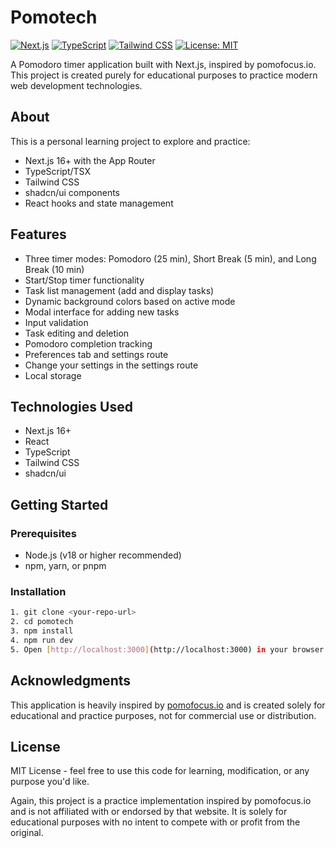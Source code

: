 # Pomotech

[![Next.js](https://img.shields.io/badge/Next.js-16+-black?style=flat&logo=next.js)](https://nextjs.org/)
[![TypeScript](https://img.shields.io/badge/TypeScript-5.0+-blue?style=flat&logo=typescript)](https://www.typescriptlang.org/)
[![Tailwind CSS](https://img.shields.io/badge/Tailwind-3.0+-38B2AC?style=flat&logo=tailwind-css)](https://tailwindcss.com/)
[![License: MIT](https://img.shields.io/badge/License-MIT-yellow.svg)](https://opensource.org/licenses/MIT)

A Pomodoro timer application built with Next.js, inspired by pomofocus.io. This project is created purely for educational purposes to practice modern web development technologies.

## About

This is a personal learning project to explore and practice:
- Next.js 16+ with the App Router
- TypeScript/TSX
- Tailwind CSS
- shadcn/ui components
- React hooks and state management

## Features

- Three timer modes: Pomodoro (25 min), Short Break (5 min), and Long Break (10 min)
- Start/Stop timer functionality
- Task list management (add and display tasks)
- Dynamic background colors based on active mode
- Modal interface for adding new tasks
- Input validation
- Task editing and deletion
- Pomodoro completion tracking
- Preferences tab and settings route
- Change your settings in the settings route
- Local storage

## Technologies Used

- Next.js 16+
- React
- TypeScript
- Tailwind CSS
- shadcn/ui

## Getting Started

### Prerequisites
- Node.js (v18 or higher recommended)
- npm, yarn, or pnpm

### Installation

```bash
1. git clone <your-repo-url>
2. cd pomotech
3. npm install
4. npm run dev
5. Open [http://localhost:3000](http://localhost:3000) in your browser to see the application.
```
## Acknowledgments

This application is heavily inspired by [pomofocus.io](https://pomofocus.io) and is created solely for educational and practice purposes, not for commercial use or distribution.

## License

MIT License - feel free to use this code for learning, modification, or any purpose you'd like.

Again, this project is a practice implementation inspired by pomofocus.io and is not affiliated with or endorsed by that website. It is solely for educational purposes with no intent to compete with or profit from the original.
